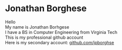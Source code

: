 
<h1>Jonathan Borghese</h1>

Hello<br>
  My name is Jonathan Borhgese<br>
  I have a BS in Computer Engineering from Virginia Tech<br>
  This is my professional github account<br>
  Here is my secondary account: <a href='http://www.github.com/jpborghese'>github.com/jpborghse</a>
